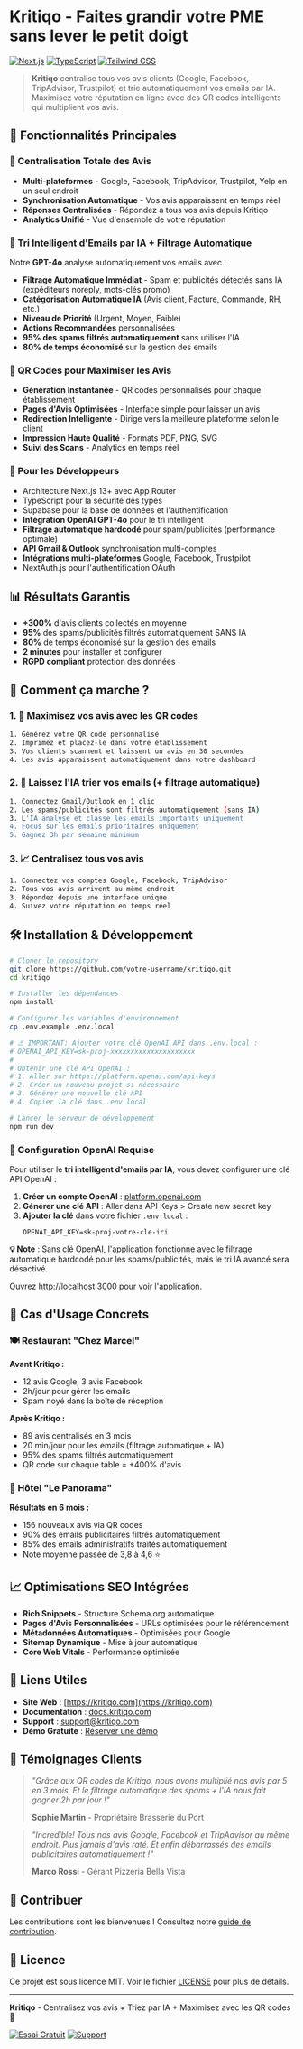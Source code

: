 # Kritiqo - Faites grandir votre PME sans lever le petit doigt

[![Next.js](https://img.shields.io/badge/Next.js-13-black)](https://nextjs.org)
[![TypeScript](https://img.shields.io/badge/TypeScript-5-blue)](https://typescriptlang.org)
[![Tailwind CSS](https://img.shields.io/badge/Tailwind-3-blue)](https://tailwindcss.com)

> **Kritiqo** centralise tous vos avis clients (Google, Facebook, TripAdvisor, Trustpilot) et trie automatiquement vos emails par IA. 
> Maximisez votre réputation en ligne avec des QR codes intelligents qui multiplient vos avis.

## 🚀 Fonctionnalités Principales

### 🌟 Centralisation Totale des Avis
- **Multi-plateformes** - Google, Facebook, TripAdvisor, Trustpilot, Yelp en un seul endroit
- **Synchronisation Automatique** - Vos avis apparaissent en temps réel
- **Réponses Centralisées** - Répondez à tous vos avis depuis Kritiqo
- **Analytics Unifié** - Vue d'ensemble de votre réputation

### 📧 Tri Intelligent d'Emails par IA + Filtrage Automatique
Notre **GPT-4o** analyse automatiquement vos emails avec :
- **Filtrage Automatique Immédiat** - Spam et publicités détectés sans IA (expéditeurs noreply, mots-clés promo)
- **Catégorisation Automatique IA** (Avis client, Facture, Commande, RH, etc.)
- **Niveau de Priorité** (Urgent, Moyen, Faible) 
- **Actions Recommandées** personnalisées
- **95% des spams filtrés automatiquement** sans utiliser l'IA
- **80% de temps économisé** sur la gestion des emails

### 📱 QR Codes pour Maximiser les Avis
- **Génération Instantanée** - QR codes personnalisés pour chaque établissement
- **Pages d'Avis Optimisées** - Interface simple pour laisser un avis
- **Redirection Intelligente** - Dirige vers la meilleure plateforme selon le client
- **Impression Haute Qualité** - Formats PDF, PNG, SVG
- **Suivi des Scans** - Analytics en temps réel

### 💼 Pour les Développeurs
- Architecture Next.js 13+ avec App Router
- TypeScript pour la sécurité des types
- Supabase pour la base de données et l'authentification
- **Intégration OpenAI GPT-4o** pour le tri intelligent
- **Filtrage automatique hardcodé** pour spam/publicités (performance optimale)
- **API Gmail & Outlook** synchronisation multi-comptes
- **Intégrations multi-plateformes** Google, Facebook, Trustpilot
- NextAuth.js pour l'authentification OAuth

## 📊 Résultats Garantis

- **+300%** d'avis clients collectés en moyenne
- **95%** des spams/publicités filtrés automatiquement SANS IA
- **80%** de temps économisé sur la gestion des emails  
- **2 minutes** pour installer et configurer
- **RGPD compliant** protection des données

## 🎯 Comment ça marche ?

### 1. 📱 Maximisez vos avis avec les QR codes
```bash
1. Générez votre QR code personnalisé
2. Imprimez et placez-le dans votre établissement  
3. Vos clients scannent et laissent un avis en 30 secondes
4. Les avis apparaissent automatiquement dans votre dashboard
```

### 2. 🤖 Laissez l'IA trier vos emails (+ filtrage automatique)
```bash
1. Connectez Gmail/Outlook en 1 clic
2. Les spams/publicités sont filtrés automatiquement (sans IA)
3. L'IA analyse et classe les emails importants uniquement
4. Focus sur les emails prioritaires uniquement
5. Gagnez 3h par semaine minimum
```

### 3. 📈 Centralisez tous vos avis
```bash
1. Connectez vos comptes Google, Facebook, TripAdvisor
2. Tous vos avis arrivent au même endroit
3. Répondez depuis une interface unique
4. Suivez votre réputation en temps réel
```

## 🛠 Installation & Développement

```bash
# Cloner le repository
git clone https://github.com/votre-username/kritiqo.git
cd kritiqo

# Installer les dépendances
npm install

# Configurer les variables d'environnement
cp .env.example .env.local

# ⚠️ IMPORTANT: Ajouter votre clé OpenAI API dans .env.local :
# OPENAI_API_KEY=sk-proj-xxxxxxxxxxxxxxxxxxxxx
# 
# Obtenir une clé API OpenAI :
# 1. Aller sur https://platform.openai.com/api-keys
# 2. Créer un nouveau projet si nécessaire
# 3. Générer une nouvelle clé API
# 4. Copier la clé dans .env.local

# Lancer le serveur de développement
npm run dev
```

### 🔑 Configuration OpenAI Requise

Pour utiliser le **tri intelligent d'emails par IA**, vous devez configurer une clé API OpenAI :

1. **Créer un compte OpenAI** : [platform.openai.com](https://platform.openai.com)
2. **Générer une clé API** : Aller dans API Keys > Create new secret key
3. **Ajouter la clé** dans votre fichier `.env.local` :
   ```
   OPENAI_API_KEY=sk-proj-votre-cle-ici
   ```

**💡 Note** : Sans clé OpenAI, l'application fonctionne avec le filtrage automatique hardcodé pour les spams/publicités, mais le tri IA avancé sera désactivé.

Ouvrez [http://localhost:3000](http://localhost:3000) pour voir l'application.

## 🎯 Cas d'Usage Concrets

### 🍽️ Restaurant "Chez Marcel"
**Avant Kritiqo :**
- 12 avis Google, 3 avis Facebook
- 2h/jour pour gérer les emails
- Spam noyé dans la boîte de réception

**Après Kritiqo :**
- 89 avis centralisés en 3 mois
- 20 min/jour pour les emails (filtrage automatique + IA)
- 95% des spams filtrés automatiquement
- QR code sur chaque table = +400% d'avis

### 🏨 Hôtel "Le Panorama"
**Résultats en 6 mois :**
- 156 nouveaux avis via QR codes
- 90% des emails publicitaires filtrés automatiquement
- 85% des emails administratifs traités automatiquement  
- Note moyenne passée de 3,8 à 4,6 ⭐

## 📈 Optimisations SEO Intégrées

- **Rich Snippets** - Structure Schema.org automatique
- **Pages d'Avis Personnalisées** - URLs optimisées pour le référencement
- **Métadonnées Automatiques** - Optimisées pour Google  
- **Sitemap Dynamique** - Mise à jour automatique
- **Core Web Vitals** - Performance optimisée

## 🔗 Liens Utiles

- **Site Web** : [https://kritiqo.com](https://kritiqo.com)
- **Documentation** : [docs.kritiqo.com](https://docs.kritiqo.com)
- **Support** : [support@kritiqo.com](mailto:support@kritiqo.com)
- **Démo Gratuite** : [Réserver une démo](https://kritiqo.com/demo)

## 🎉 Témoignages Clients

> *"Grâce aux QR codes de Kritiqo, nous avons multiplié nos avis par 5 en 3 mois. Et le filtrage automatique des spams + l'IA nous fait gagner 2h par jour !"*
> 
> **Sophie Martin** - Propriétaire Brasserie du Port

> *"Incredible! Tous nos avis Google, Facebook et TripAdvisor au même endroit. Plus jamais d'avis raté. Et enfin débarrassés des emails publicitaires automatiquement !"*
>
> **Marco Rossi** - Gérant Pizzeria Bella Vista

## 🤝 Contribuer

Les contributions sont les bienvenues ! Consultez notre [guide de contribution](CONTRIBUTING.md).

## 📄 Licence

Ce projet est sous licence MIT. Voir le fichier [LICENSE](LICENSE) pour plus de détails.

---

**Kritiqo** - Centralisez vos avis + Triez par IA + Maximisez avec les QR codes 🚀

[![Essai Gratuit](https://img.shields.io/badge/Essai-Gratuit_14_jours-green)](https://kritiqo.com/signup)
[![Support](https://img.shields.io/badge/Support-Français-blue)](https://kritiqo.com/contact)
